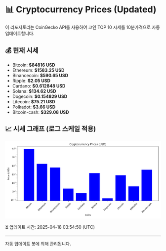 
# 📊 Cryptocurrency Prices (Updated)

이 리포지토리는 CoinGecko API를 사용하여 코인 TOP 10 시세를 10분가격으로 자동 업데이트합니다.

## 💰 현재 시세
- Bitcoin: **$84816 USD**
- Ethereum: **$1583.25 USD**
- Binancecoin: **$590.65 USD**
- Ripple: **$2.05 USD**
- Cardano: **$0.612848 USD**
- Solana: **$134.62 USD**
- Dogecoin: **$0.154829 USD**
- Litecoin: **$75.21 USD**
- Polkadot: **$3.66 USD**
- Bitcoin-cash: **$329.08 USD**

## 📈 시세 그래프 (로그 스케일 적용)
![Crypto Prices](crypto_prices.png)

⏳ 업데이트 시간: 2025-04-18 03:54:50 (UTC)

---
자동 업데이트 봇에 의해 관리됩니다.
